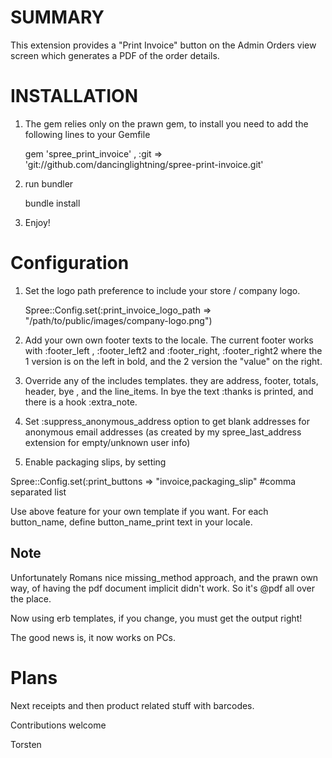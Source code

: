 SUMMARY
=======

This extension provides a "Print Invoice" button on the Admin Orders view screen which generates a PDF of the order details.

 
INSTALLATION
============

1. The gem relies only on the prawn gem, to install you need to add the following lines to your Gemfile

    gem 'spree_print_invoice' , :git => 'git://github.com/dancinglightning/spree-print-invoice.git'

2. run bundler

    bundle install
  
3. Enjoy!

Configuration
==============

1. Set the logo path preference to include your store / company logo.

    Spree::Config.set(:print_invoice_logo_path => "/path/to/public/images/company-logo.png")

2. Add your own own footer texts to the locale. The current footer works with :footer_left , :footer_left2 and :footer_right, :footer_right2 where the 1 version is on the left in bold, and the 2 version the "value" on the right.

3. Override any of the includes templates. they are address, footer, totals, header, bye , and the line_items. In bye the text :thanks is printed, and there is a hook :extra_note.

4. Set :suppress_anonymous_address option to get blank addresses for anonymous email addresses (as created by my spree_last_address extension for empty/unknown user info)

5. Enable packaging slips, by setting 

  Spree::Config.set(:print_buttons => "invoice,packaging_slip"  #comma separated list

 Use above feature for your own template if you want. For each button_name, define button_name_print text in your locale.

Note
-----
Unfortunately Romans nice missing_method approach, and the prawn own way, of having the pdf document implicit didn't work. So it's @pdf all over the place.

Now using erb templates, if you change, you must get the output right!

The good news is, it now works on PCs.

Plans
=====
Next receipts and then product related stuff with barcodes.


Contributions welcome

Torsten